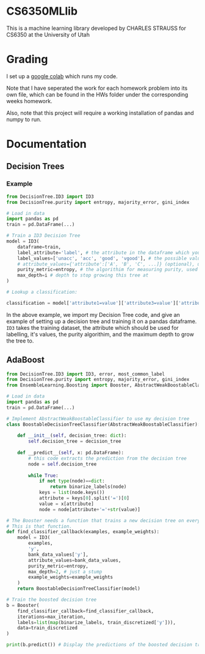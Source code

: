 # CS6350MLlib
This is a machine learning library developed by CHARLES STRAUSS for CS6350 at the University of Utah

# Grading

I set up a [google colab](https://colab.research.google.com/drive/1o6SQprPrUDDwlHZ-xnCCq2a5SEda0XC0?usp=sharing) which runs my code.

Note that I have seperated the work for each homework problem into its own file, which can be found in the HWs folder under the corresponding weeks homework.

Also, note that this project will require a working installation of pandas and numpy to run.

# Documentation

## Decision Trees

### Example

```python
from DecisionTree.ID3 import ID3
from DecisionTree.purity import entropy, majority_error, gini_index

# Load in data
import pandas as pd
train = pd.DataFrame(...)

# Train a ID3 Decision Tree
model = ID3(
    dataframe=train,
    label_attribute='label', # the attribute in the dataframe which you are using as a label
    label_values=['unacc', 'acc', 'good', 'vgood'], # the possible values of label_attribute
    # attribute_values={'attribute':['A', 'B', 'C', ...]} (optional), used to outline attributes/values missing from dataframe, which are not the label attribute/values
    purity_metric=entropy, # the algorithim for measuring purity, used for information gain, etc. Import purity measures from DecisionTree.purity (entropy, majority_error, gini_index, ...) or use any function here
    max_depth=i # depth to stop growing this tree at
)

# Lookup a classification:

classification = model['attribute1=value']['attribute3=value']['attribute4=value']
```

In the above example, we import my Decision Tree code, and give an example of setting up a decision tree and training it on a pandas dataframe. `ID3` takes the training dataset, the attribute which should be used for labelling, it's values, the purity algorithim, and the maximum depth to grow the tree to.

## AdaBoost

```python
from DecisionTree.ID3 import ID3, error, most_common_label
from DecisionTree.purity import entropy, majority_error, gini_index
from EnsembleLearning.Boosting import Booster, AbstractWeakBoostableClassifier

# Load in data
import pandas as pd
train = pd.DataFrame(...)

# Implement AbstractWeakBoostableClassifier to use my decision tree
class BoostableDecisionTreeClassifier(AbstractWeakBoostableClassifier):
    
    def __init__(self, decision_tree: dict):
        self.decision_tree = decision_tree
    
    def __predict__(self, x: pd.DataFrame):
        # this code extracts the prediction from the decision tree
        node = self.decision_tree
        
        while True:
            if not type(node)==dict:
                return binarize_labels(node)
            keys = list(node.keys())
            attribute = keys[0].split('=')[0]
            value = x[attribute]
            node = node[attribute+'='+str(value)]

# The Booster needs a function that trains a new decision tree on every call.
# This is that function.
def find_classifier_callback(examples, example_weights):
    model = ID3(
        examples,
        'y',
        bank_data_values['y'],
        attribute_values=bank_data_values,
        purity_metric=entropy,
        max_depth=2, # just a stump
        example_weights=example_weights
    )
    return BoostableDecisionTreeClassifier(model)

# Train the boosted decision tree
b = Booster(
    find_classifier_callback=find_classifier_callback,
    iterations=max_iteration,
    labels=list(map(binarize_labels, train_discretized['y'])),
    data=train_discretized
)

print(b.predict()) # Display the predictions of the boosted decision tree.
```